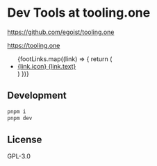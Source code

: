 # Dev Tools at tooling.one

https://github.com/egoist/tooling.one

https://tooling.one

<Sponsors />
        <div className="p-4 mt-5">
          <ul className="text-xs">
            {footLinks.map((link) => {
              return (
                <li className="text-zinc-400" key={link.href}>
                  <a
                    href={link.href}
                    target="_blank"
                    rel="nofollow noopener"
                    className="hover:text-indigo-500 flex items-center space-x-1"
                  >
                    {link.icon}
                    <span>{link.text}</span>
                  </a>
                </li>
              )
            })}
          </ul>
        </div>
        
        
## Development

```bash
pnpm i
pnpm dev
```

## License

GPL-3.0
